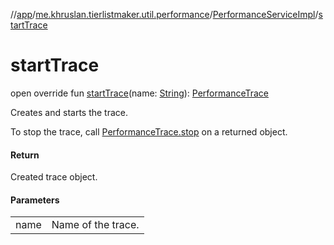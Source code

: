 //[app](../../../index.md)/[me.khruslan.tierlistmaker.util.performance](../index.md)/[PerformanceServiceImpl](index.md)/[startTrace](start-trace.md)

# startTrace

open override fun [startTrace](start-trace.md)(name: [String](https://kotlinlang.org/api/latest/jvm/stdlib/kotlin/-string/index.html)): [PerformanceTrace](../-performance-trace/index.md)

Creates and starts the trace.

To stop the trace, call [PerformanceTrace.stop](../-performance-trace/stop.md) on a returned object.

#### Return

Created trace object.

#### Parameters

| | |
|---|---|
| name | Name of the trace. |
